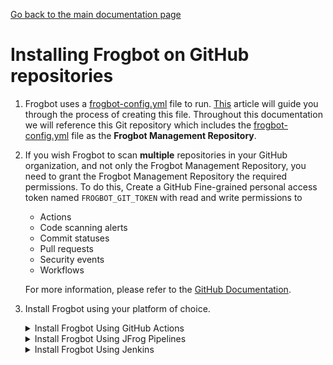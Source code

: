 [Go back to the main documentation page](../README.md)

# Installing Frogbot on GitHub repositories

1. Frogbot uses a [frogbot-config.yml](templates/.frogbot/frogbot-config.yml) file to run. [This](frogbot-config.md) article will guide you through the process of creating this file. Throughout this documentation we will reference this Git repository which includes the [frogbot-config.yml](templates/.frogbot/frogbot-config.yml) file as the **Frogbot Management Repository**.


2. If you wish Frogbot to scan **multiple** repositories in your GitHub organization, and not only the Frogbot Management Repository, you need to grant the Frogbot Management Repository the required permissions. To do this, Create a GitHub Fine-grained personal access token named `FROGBOT_GIT_TOKEN` with read and write permissions to
   - Actions
   - Code scanning alerts
   - Commit statuses
   - Pull requests
   - Security events
   - Workflows

   For more information, please refer to the [GitHub Documentation](https://docs.github.com/en/authentication/keeping-your-account-and-data-secure/creating-a-personal-access-token).


3. Install Frogbot using your platform of choice.

   <details>
      <summary>Install Frogbot Using GitHub Actions</summary>

   3.1. Make sure you have the connection details of your JFrog environment.

   3.2. Go to your **Frogbot Management Repository** settings page and save the JFrog connection details as repository secrets with the following names - **JF_URL**, **JF_USER**, and **JF_PASSWORD**

   > **_NOTE:_** You can also use **JF_XRAY_URL** and **JF_ARTIFACTORY_URL** instead of **JF_URL**, and **JF_ACCESS_TOKEN**
   > instead of **JF_USER** and **JF_PASSWORD**

   ![](../images/github-repository-secrets.png)

   3.3. Check the Allow GitHub Actions to create and approve pull requests check box.

   ![](../images/github-pr-permissions.png)

   3.4. Create a new [GitHub environment](https://docs.github.com/en/actions/deployment/targeting-different-environments/using-environments-for-deployment#creating-an-environment)
   called **frogbot** and add people or public teams as reviewers. The chosen reviewers can trigger Frogbot scans on pull requests.

   ![](../images/github-environment.png)

   3.5. Use our [GitHub Actions templates](templates/github-actions/README.md#frogbot-gitHub-actions-templates) to add Frogbot workflows to your project.

   3.6. Push the workflow files to the **.github/workflows** directory in the root of your GitHub repository.
   </details>

   <details>
      <summary>Install Frogbot Using JFrog Pipelines</summary>

   3.1. Make sure you have the connection details of your JFrog environment.

   3.2. Save the JFrog connection details as a [JFrog Platform Access Token Integration](https://www.jfrog.com/confluence/display/JFROG/JFrog+Platform+Access+Token+Integration)
   named **jfrogPlatform**.

   3.3. Save your GitHub access token as a [Generic Integration](https://www.jfrog.com/confluence/display/JFROG/Generic+Integration) named **github** with the token as the key and the GitHub access token as the value.

   3.4. Set the `.jfrog-pipelines` directory in the root of your **Frogbot Management Repository**.

   3.5. Create a Pipelines job with the below pipelines.yml content.
   <details>
       <summary>Template for scan-pull-requests</summary>

      ```yml
      resources:
        - name: cron_trigger
          type: CronTrigger
          configuration:
            interval: '*/5 * * * *'     # Every 5 minutes
      pipelines:
        - name: Frogbot
          steps:
            - name: Frogbot_Scan
              type: Bash # For Windows runner: PowerShell
              configuration:
                integrations:
                  - name: jfrogPlatform
                  - name: github
                inputResources:
                  - name: cron_trigger
                environmentVariables:
                  # [Mandatory]
                  # JFrog platform URL
                  JF_URL: $int_jfrogPlatform_url
                  # [Mandatory if JF_USER and JF_PASSWORD are not provided]
                  # JFrog access token with 'read' permissions for Xray
                  JF_ACCESS_TOKEN: $int_jfrogPlatform_accessToken
                  # [Mandatory]
                  # GitHub personal access token with the following permissions:
                  # Read and Write access to code, pull requests, security events, and workflows
                  JF_GIT_TOKEN: $int_github_token
                  JF_GIT_PROVIDER: "github"
                  # [Mandatory]
                  # API endpoint to GitHub Enterprise server
                  JF_GIT_API_ENDPOINT: $int_github_url
                  # [Mandatory]
                  # GitHub organization namespace
                  JF_GIT_OWNER: ""
              execution:
                onExecute:
                  - curl -fLg "https://releases.jfrog.io/artifactory/frogbot/v2/[RELEASE]/getFrogbot.sh" | sh
                  - ./frogbot scan-pull-requests
                  # For Windows runner:
                  # - iwr https://releases.jfrog.io/artifactory/frogbot/v2/[RELEASE]/frogbot-windows-amd64/frogbot.exe -OutFile .\frogbot.exe
                  # - .\frogbot.exe scan-pull-requests
      ```

      </details>

   3.6. In the **pipelines.yml**, make sure to set values for all the mandatory variables.

   3.7. In the **pipelines.yml**, if you're using a Windows agent, modify the code inside the onExecute sections as described on the yaml comments.

   **Important**

   - For npm, yarn 2, NuGet or .NET: Make sure to set inside the frogbot-config.yml the command in a way that it downloads your project dependencies as the value of the **installCommandName** and **installCommandArgs** variables. For example, `npm i`
     or `nuget restore`
   - Make sure that all necessary build tool that are used to build the scanned project are installed on the Pipelines agent.

   </details>

   <details>
      <summary>Install Frogbot Using Jenkins</summary>

   3.1. Make sure you have the connection details of your JFrog environment.

   3.2. Save the JFrog connection details as Credentials in Jenkins with the following Credential IDs: **JF_URL**,
   **JF_USER** and **JF_PASSWORD** (You can also use **JF_XRAY_URL** and **JF_ARTIFACTORY_URL** instead of **JF_URL**
   and **JF_ACCESS_TOKEN** instead of **JF_USER** and **JF_PASSWORD**).

   3.3. Save your GitHub access token as a Credential in Jenkins with the `FROGBOT_GIT_TOKEN` Credential ID.

   3.4. Create a Jenkinsfile with the below content under the root of your **Frogbot Management Repository**.
      <details>
         <summary>Template for scan-pull-requests</summary>

         ```groovy
         // Run the job every 5 minutes 
         CRON_SETTINGS = '''*/5 * * * *'''
         pipeline {
             agent any
             triggers {
                 cron(CRON_SETTINGS)
             }
             environment {
                 // [Mandatory only for projects which use npm, yarn 2, NuGet and .NET to download their dependencies]
                 // The command that installs the project dependencies (e.g "npm i", "nuget restore" or "dotnet restore")
                 JF_INSTALL_DEPS_CMD = ""
                 // [Mandatory]
                 // JFrog platform URL (This functionality requires version 3.29.0 or above of Xray)
                 JF_URL = credentials("JF_URL")
                 // [Mandatory if JF_ACCESS_TOKEN is not provided]
                 // JFrog user and password with 'read' permissions for Xray
                 JF_USER = credentials("JF_USER")
                 JF_PASSWORD = credentials("JF_PASSWORD")
                 // [Mandatory]
                 // GitHub enterprise server accesses token with the following permissions:
                 // Read and Write access to code, pull requests, security events, and workflows
                 JF_GIT_TOKEN = credentials("FROGBOT_GIT_TOKEN")
                 JF_GIT_PROVIDER = "github"
                 // [Mandatory]
                 // GitHub enterprise server organization namespace
                 JF_GIT_OWNER = ""
                 // [Mandatory]
                 // API endpoint to GitHub enterprise server
                 JF_GIT_API_ENDPOINT = ""
                 // Uncomment the below options if you'd like to use them.
                 // [Mandatory if JF_USER and JF_PASSWORD are not provided]
                 // JFrog access token with 'read' permissions for Xray
                 // JF_ACCESS_TOKEN= credentials("JF_ACCESS_TOKEN")
             }
             stages {
                 stage('Download Frogbot') {
                     steps {
                         // For Linux / MacOS runner:
                         sh """ curl -fLg "https://releases.jfrog.io/artifactory/frogbot/v2/[RELEASE]/getFrogbot.sh" | sh"""
                         // For Windows runner:
                         // powershell """iwr https://releases.jfrog.io/artifactory/frogbot/v2/[RELEASE]/frogbot-windows-amd64/frogbot.exe -OutFile .\frogbot.exe"""
                     }
                 }
                 stage('Scan Pull Requests') {
                     steps {
                         sh "./frogbot scan-pull-requests"
                         // For Windows runner:
                         // powershell """.\frogbot.exe scan-pull-requests"""
                     }
                 }
             }
         }
         ```
      </details>

   3.5. In the Jenkinsfile, set the values of all the mandatory variables.

   3.6. In the Jenkinsfile, modify the code inside the `Download Frogbot` and `Scan Pull Requests` according to the Jenkins agent operating system.

   3.7. Create a job in Jenkins pointing to the Jenkinsfile in your **Frogbot Management Repository**.

   **Important**

   - For npm, yarn 2, NuGet or .NET: Make sure to set inside the frogbot-config.yml the command in a way that it downloads your project dependencies as the value of the **installCommandName** and **installCommandArgs** variables. For example, `npm i`
     or `nuget restore`
   - Make sure that either **JF_USER** and **JF_PASSWORD** or **JF_ACCESS_TOKEN** are set in the Jenkinsfile, but not both.
   - Make sure that all necessary build tool that are used to build the scanned project are installed on the Jenkins agent.

   </details>

